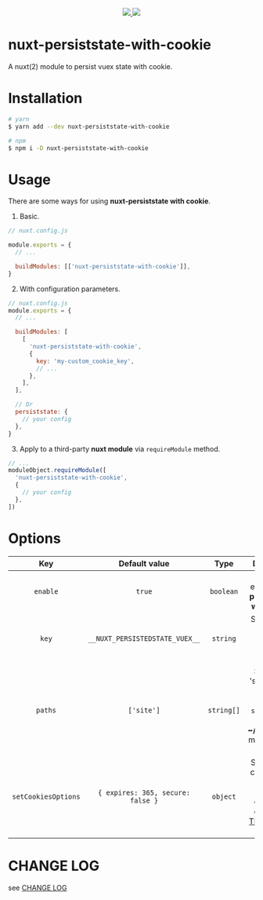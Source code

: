 
<p align="center">
  <a href="https://www.npmjs.org/package/nuxt-persiststate-with-cookie">
    <img src="https://img.shields.io/npm/v/nuxt-persiststate-with-cookie.svg">
  </a>
  <a href="https://npmcharts.com/compare/nuxt-persiststate-with-cookie?minimal=true">
    <img src="https://img.shields.io/npm/dm/nuxt-persiststate-with-cookie.svg">
  </a>
  <br>
</p>


# nuxt-persiststate-with-cookie

A nuxt(2) module to persist vuex state with cookie.

# Installation

```bash
# yarn
$ yarn add --dev nuxt-persiststate-with-cookie

# npm
$ npm i -D nuxt-persiststate-with-cookie
```

# Usage

There are some ways for using **nuxt-persiststate with cookie**.

1. Basic.

```js
// nuxt.config.js

module.exports = {
  // ...

  buildModules: [['nuxt-persiststate-with-cookie']],
}
```

2. With configuration parameters.

```js
// nuxt.config.js
module.exports = {
  // ...

  buildModules: [
    [
      'nuxt-persiststate-with-cookie',
      {
        key: 'my-custom_cookie_key',
        // ...
      },
    ],
  ],

  // Or
  persiststate: {
    // your config
  },
}
```

3. Apply to a third-party **nuxt module** via `requireModule` method.

```js
// ...
moduleObject.requireModule([
  'nuxt-persiststate-with-cookie',
  {
    // your config
  },
])
```

# Options

|   Key   |  Default value    |  Type  |      Description  |
| :------: | :----------: | :--------: |:---------: |
|      `enable`       |              `true`               | `boolean`  |    Whether to  enable **nuxt-persiststate-with-cookie** |
|        `key`        |  `__NUXT_PERSISTEDSTATE_VUEX__`   |  `string`  |     Specifies the key name used when storing the **cookie**.       |
|       `paths`       |            `['site']`             | `string[]` |    Specify the 'state' path to persist. By default, all `states` under the **~/store/site.ts** module will be persisted. |
| `setCookiesOptions` | `{ expires: 365, secure: false }` |  `object`  | Specifies the configuration object for setting the **cookie**. For details, see [The API of js-cookie](https://github.com/js-cookie/js-cookie). |

# CHANGE LOG

see [CHANGE LOG](./CHANGELOG.md)
